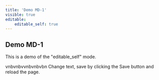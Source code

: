 ```yaml
---
title: 'Demo MD-1'
visible: true
editable:
    editable_self: true
---
```


## Demo MD-1

This is a demo of the "editable_self" mode.

vnbvnbvvnbvnbvbn
Change text, save by clicking the Save button and reload the page.
